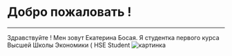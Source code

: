 # Добро пожаловать !
***
Здравствуйте !
Мен зовут Екатерина Босая. Я студентка первого курса Высшей Школы Экономики ( HSE Student 
![картинка](http://terramia.ru/wp-content/uploads/2013/01/Nocturne-Eruption.jpg)
